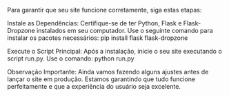 Para garantir que seu site funcione corretamente, siga estas etapas:

Instale as Dependências:
Certifique-se de ter Python, Flask e Flask-Dropzone instalados em seu computador. Use o seguinte comando para instalar os pacotes necessários:
pip install flask flask-dropzone

Execute o Script Principal:
Após a instalação, inicie o seu site executando o script run.py. Use o comando:
python run.py

Observação Importante:
Ainda vamos fazendo alguns ajustes antes de lançar o site em produção. Estamos garantindo que tudo funcione perfeitamente e que a experiência do usuário seja excelente.
